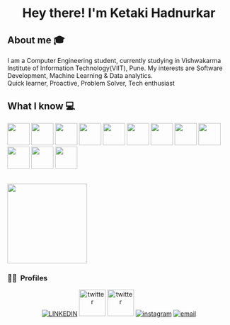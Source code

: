 <h1 align="center">Hey there! I'm Ketaki Hadnurkar </h1>


## About me :mortar_board:
I am a Computer Engineering student, currently studying in Vishwakarma Institute of Information Technology(VIIT), Pune. My interests are Software Development, Machine Learning & Data analytics.<br />
Quick learner, Proactive, Problem Solver, Tech enthusiast


## What I know :computer:
<code><a href="#" target="_blank"><img height="50" src="https://www.vectorlogo.zone/logos/w3_html5/w3_html5-ar21.svg"></a></code>
<code><a href="#" target="_blank"><img height="50" src="https://img.icons8.com/color/35/000000/c-plus-plus-logo.png"></a></code>
<code><a href="#" target="_blank"><img height="50" src="https://www.vectorlogo.zone/logos/git-scm/git-scm-ar21.svg"></a></code>
<code><a href="#" target="_blank"><img height="50" src="https://agilitics.sg/pub/media/catalog/product/p/y/python_1_.png"></a></code>
<code><a href="#" target="_blank"><img height="50" src="https://cdn.vox-cdn.com/thumbor/VoXJ8IaxCj5_U-366JhtUHLkdQ0=/0x0:640x427/1400x1050/filters:focal(0x0:640x427):format(jpeg)/cdn.vox-cdn.com/assets/1087137/java_logo_640.jpg"></a></code>
<code><a href="#" target="_blank"><img height="50" src="https://www.vectorlogo.zone/logos/mongodb/mongodb-ar21.svg"></a></code>
<code><a href="#" target="_blank"><img height="50" src="https://www.vectorlogo.zone/util/preview.html?image=/logos/angular/angular-icon.svg"></a></code>
<code><a href="#" target="_blank"><img height="50" src="https://user-images.githubusercontent.com/63449205/115969683-c1fb2200-a55b-11eb-9d13-999d6d43bb3b.png"></a></code>
<code><a href="#" target="_blank"><img height="50" src="https://encrypted-tbn0.gstatic.com/images?q=tbn:ANd9GcSzwXG2Kiv2veSdqWMU_Kcp8HQtbhAxZi3u4g&usqp=CAU"></a></code>
<code><a href="#" target="_blank"><img height="50" src="https://thumbs.dreamstime.com/b/graphics-come-file-types-very-easy-to-apply-any-software-download-contains-jpg-eps-data-analysis-related-155713115.jpg"></a></code>
<code><a href="#" target="_blank"><img height="50" src="https://www.vectorlogo.zone/util/preview.html?image=/logos/springio/springio-ar21.svg"></a></code>
<code><a href="#" target="_blank"><img height="50" src="https://repository-images.githubusercontent.com/260928305/92388600-8d1c-11ea-9993-a726466b5099"></a></code>
<br/>


<br/>

<a href="https://github.com/Ketaki1806">
  <img height="180em" src="https://github-readme-stats.vercel.app/api?username=Ketaki1806&theme=radical&show_icons=true" />

</a>

<br/>

<h3> 🤝🏻 &nbsp;Profiles </h3>

<p align="center">
  <a href="https://www.linkedin.com/in/ketaki-hadnurkar/"><img alt="LINKEDIN" src="https://www.vectorlogo.zone/logos/linkedin/linkedin-icon.svg"></a> 
  <a href="https://www.hackerrank.com/ketaki_hadnurkar"><img height="60" alt="twitter" src="https://pathrise-website-guide-wp.s3.us-west-1.amazonaws.com/guides/wp-content/uploads/2019/05/22174532/hackerrank-logo.jpg"></a> 
  <a href="https://www.codechef.com/users/ketaki_hadnurkar"><img height="60" alt="twitter" src="https://upload.wikimedia.org/wikipedia/en/thumb/7/7b/Codechef%28new%29_logo.svg/1200px-Codechef%28new%29_logo.svg.png"></a> 
  <a href="https://www.instagram.com/ketaki_hadnurkar/"><img alt="instagram" src="https://www.vectorlogo.zone/logos/instagram/instagram-icon.svg"></a> 
  <a href="mailto:ketaki.hadnurkar@gmail.com"><img alt="email" src="https://www.vectorlogo.zone/logos/gmail/gmail-icon.svg"></a> 
  

</p>
